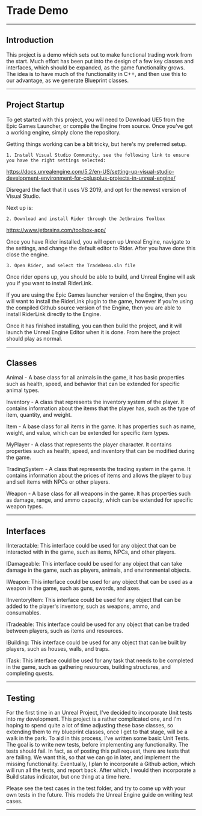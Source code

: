 # Trade Demo

---

## Introduction

This project is a demo which sets out to make functional trading work from the start. Much effort has been put into the 
design of a few key classes and interfaces, which should be expanded, as the game functionality grows. The idea is to 
have much of the functionality in C++, and then use this to our advantage, as we generate Blueprint classes.

---

## Project Startup

To get started with this project, you will need to Download UE5 from the Epic Games Launcher, or compile the Engine from
source. Once you've got a working engine, simply clone the repository.

Getting things working can be a bit tricky, but here's my preferred setup.

    1. Install Visual Studio Community, see the following link to ensure you have the right settings selected:

https://docs.unrealengine.com/5.2/en-US/setting-up-visual-studio-development-environment-for-cplusplus-projects-in-unreal-engine/

Disregard the fact that it uses VS 2019, and opt for the newest version of Visual Studio.

Next up is: 

    2. Download and install Rider through the Jetbrains Toolbox

https://www.jetbrains.com/toolbox-app/

Once you have Rider installed, you will open up Unreal Engine, navigate to the settings, and change the default editor 
to Rider. After you have done this close the engine.

    3. Open Rider, and select the TradeDemo.sln file 

Once rider opens up, you should be able to build, and Unreal Engine will ask you if you want to install RiderLink.

If you are using the Epic Games launcher version of the Engine, then you will want to install the RiderLink plugin to 
the game, however if you're using the compiled Github source version of the Engine, then you are able to install 
RiderLink directly to the Engine. 

Once it has finished installing, you can then build the project, and it will launch the Unreal Engine Editor when it is 
done. From here the project should play as normal.

---

## Classes

Animal - A base class for all animals in the game, it has basic properties such as health, speed, and behavior that 
can be extended for specific animal types.

Inventory - A class that represents the inventory system of the player. It contains information about the items that the 
player has, such as the type of item, quantity, and weight.

Item - A base class for all items in the game. It has properties such as name, weight, and value, which can be extended 
for specific item types.

MyPlayer - A class that represents the player character. It contains properties such as health, speed, and inventory 
that can be modified during the game.

TradingSystem - A class that represents the trading system in the game. It contains information about the prices of 
items and allows the player to buy and sell items with NPCs or other players.

Weapon - A base class for all weapons in the game. It has properties such as damage, range, and ammo capacity, which can 
be extended for specific weapon types.

---

## Interfaces 

IInteractable: This interface could be used for any object that can be interacted with in the game, such as items, NPCs, 
and other players.

IDamageable: This interface could be used for any object that can take damage in the game, such as players, animals, and 
environmental objects.

IWeapon: This interface could be used for any object that can be used as a weapon in the game, such as guns, swords, and 
axes.

IInventoryItem: This interface could be used for any object that can be added to the player's inventory, such as
weapons, ammo, and consumables.

ITradeable: This interface could be used for any object that can be traded between players, such as items and resources.

IBuilding: This interface could be used for any object that can be built by players, such as houses, walls, and traps.

ITask: This interface could be used for any task that needs to be completed in the game, such as gathering resources, 
building structures, and completing quests.

---

## Testing 

For the first time in an Unreal Project, I've decided to incorporate Unit tests into my development. This project is a 
rather complicated one, and I'm hoping to spend quite a lot of time adjusting these base classes, so extending them to 
my blueprint classes, once I get to that stage, will be a walk in the park. To aid in this process, I've written some
basic Unit Tests. The goal is to write new tests, before implementing any functionality. The tests should fail. In fact, 
as of posting this pull request, there are tests that are failing. We want this, so that we can go in later, and 
implement the missing functionality. Eventually, I plan to incorporate a Github action, which will run all the tests, 
and report back. After which, I would then incorporate a Build status indicator, but one thing at a time here.

Please see the test cases in the test folder, and try to come up with your own tests in the future. This models the 
Unreal Engine guide on writing test cases.

---

